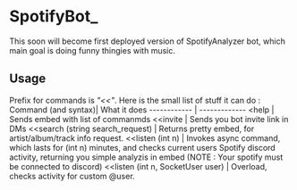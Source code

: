 # SpotifyBot_
This soon will become first deployed version of SpotifyAnalyzer bot, which main goal is doing funny thingies with music.
## Usage
Prefix for commands is _"<<"_.
Here is the  small list of stuff it can do : 
Command (and syntax)| What it does
------------ | -------------
<help | Sends embed with list of commanmds
<<invite | Sends you bot invite link in DMs
<<search (string search_request) | Returns pretty embed, for artist/album/track info request.
<<listen (int n) | Invokes async command, which lasts for (int n) minutes, and checks current users Spotify discord activity, returning you simple analyzis in embed (NOTE : Your spotify must be connected to discord)
<<listen (int n, SocketUser user) | Overload, checks activity for custom @user.
